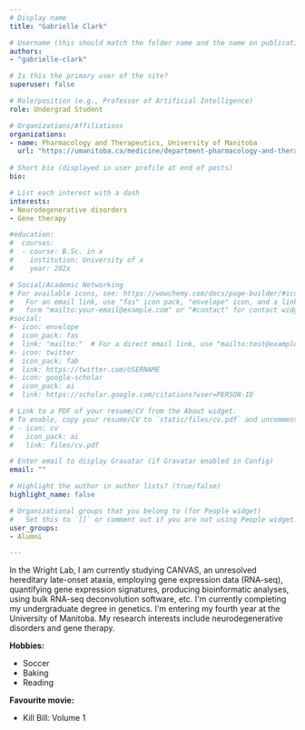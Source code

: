 ```yaml
---
# Display name
title: "Gabrielle Clark"

# Username (this should match the folder name and the name on publications)
authors:
- "gabrielle-clark"

# Is this the primary user of the site?
superuser: false

# Role/position (e.g., Professor of Artificial Intelligence)
role: Undergrad Student

# Organizations/Affiliations
organizations:
- name: Pharmacology and Therapeutics, University of Manitoba
  url: "https://umanitoba.ca/medicine/department-pharmacology-and-therapeutics"
  
# Short bio (displayed in user profile at end of posts)
bio: 

# List each interest with a dash
interests:
- Neurodegenerative disorders
- Gene therapy

#education:
#  courses:
#  - course: B.Sc. in x
#    institution: University of x
#    year: 202x

# Social/Academic Networking
# For available icons, see: https://wowchemy.com/docs/page-builder/#icons
#   For an email link, use "fas" icon pack, "envelope" icon, and a link in the
#   form "mailto:your-email@example.com" or "#contact" for contact widget.
#social:
#- icon: envelope
#  icon_pack: fas
#  link: "mailto:"  # For a direct email link, use "mailto:test@example.org".
#- icon: twitter
#  icon_pack: fab
#  link: https://twitter.com/USERNAME
#- icon: google-scholar
#  icon_pack: ai
#  link: https://scholar.google.com/citations?user=PERSON-ID

# Link to a PDF of your resume/CV from the About widget.
# To enable, copy your resume/CV to `static/files/cv.pdf` and uncomment the lines below.
# - icon: cv
#   icon_pack: ai
#   link: files/cv.pdf

# Enter email to display Gravatar (if Gravatar enabled in Config)
email: ""

# Highlight the author in author lists? (true/false)
highlight_name: false

# Organizational groups that you belong to (for People widget)
#   Set this to `[]` or comment out if you are not using People widget.
user_groups:
- Alumni

---
```

In the Wright Lab, I am currently studying CANVAS, an unresolved hereditary late-onset ataxia, employing gene expression data (RNA-seq), quantifying gene expression signatures, producing bioinformatic analyses, using bulk RNA-seq deconvolution software, etc. I'm currently completing my undergraduate degree in genetics. I'm entering my fourth year at the University of Manitoba. My research interests include neurodegenerative disorders and gene therapy.

**Hobbies:**
- Soccer
- Baking
- Reading

**Favourite movie:** 
- Kill Bill: Volume 1
